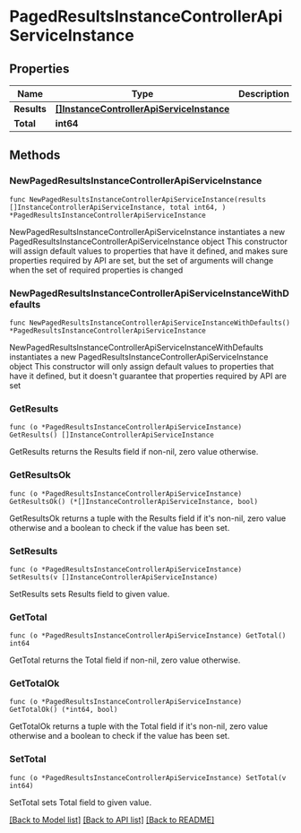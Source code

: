 # PagedResultsInstanceControllerApiServiceInstance

## Properties

Name | Type | Description | Notes
------------ | ------------- | ------------- | -------------
**Results** | [**[]InstanceControllerApiServiceInstance**](InstanceControllerApiServiceInstance.md) |  | 
**Total** | **int64** |  | 

## Methods

### NewPagedResultsInstanceControllerApiServiceInstance

`func NewPagedResultsInstanceControllerApiServiceInstance(results []InstanceControllerApiServiceInstance, total int64, ) *PagedResultsInstanceControllerApiServiceInstance`

NewPagedResultsInstanceControllerApiServiceInstance instantiates a new PagedResultsInstanceControllerApiServiceInstance object
This constructor will assign default values to properties that have it defined,
and makes sure properties required by API are set, but the set of arguments
will change when the set of required properties is changed

### NewPagedResultsInstanceControllerApiServiceInstanceWithDefaults

`func NewPagedResultsInstanceControllerApiServiceInstanceWithDefaults() *PagedResultsInstanceControllerApiServiceInstance`

NewPagedResultsInstanceControllerApiServiceInstanceWithDefaults instantiates a new PagedResultsInstanceControllerApiServiceInstance object
This constructor will only assign default values to properties that have it defined,
but it doesn't guarantee that properties required by API are set

### GetResults

`func (o *PagedResultsInstanceControllerApiServiceInstance) GetResults() []InstanceControllerApiServiceInstance`

GetResults returns the Results field if non-nil, zero value otherwise.

### GetResultsOk

`func (o *PagedResultsInstanceControllerApiServiceInstance) GetResultsOk() (*[]InstanceControllerApiServiceInstance, bool)`

GetResultsOk returns a tuple with the Results field if it's non-nil, zero value otherwise
and a boolean to check if the value has been set.

### SetResults

`func (o *PagedResultsInstanceControllerApiServiceInstance) SetResults(v []InstanceControllerApiServiceInstance)`

SetResults sets Results field to given value.


### GetTotal

`func (o *PagedResultsInstanceControllerApiServiceInstance) GetTotal() int64`

GetTotal returns the Total field if non-nil, zero value otherwise.

### GetTotalOk

`func (o *PagedResultsInstanceControllerApiServiceInstance) GetTotalOk() (*int64, bool)`

GetTotalOk returns a tuple with the Total field if it's non-nil, zero value otherwise
and a boolean to check if the value has been set.

### SetTotal

`func (o *PagedResultsInstanceControllerApiServiceInstance) SetTotal(v int64)`

SetTotal sets Total field to given value.



[[Back to Model list]](../README.md#documentation-for-models) [[Back to API list]](../README.md#documentation-for-api-endpoints) [[Back to README]](../README.md)


